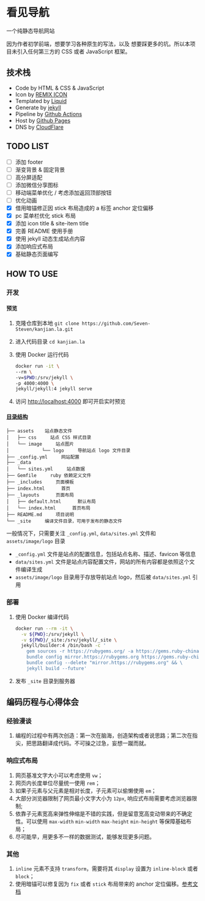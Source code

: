 # 看见导航

一个纯静态导航网站

因为作者初学前端，想要学习各种原生的写法，以及 想要踩更多的坑。所以本项目未引入任何第三方的 CSS 或者 JavaScript 框架。

## 技术栈

- Code by HTML & CSS & JavaScript
- Icon by [REMIX ICON](https://remixicon.com/)
- Templated by [Liquid](https://shopify.github.io/liquid/)
- Generate by [jekyll](https://jekyllrb.com/)
- Pipeline by [Github Actions](https://docs.github.com/actions)
- Host by [Github Pages](https://docs.github.com/en/pages/quickstart)
- DNS by [CloudFlare](https://cloudflare.com/)

## TODO LIST

- [ ] 添加 footer
- [ ] 渐变背景 & 固定背景
- [ ] 高分屏适配
- [ ] 添加微信分享图标
- [ ] 移动端菜单优化 / 考虑添加返回顶部按钮
- [ ] 优化动画
- [x] 借用暗锚修正因 stick 布局造成的 a 标签 anchor 定位偏移
- [x] pc 菜单栏优化 stick 布局
- [x] 添加 icon title & site-item title
- [x] 完善 README 使用手册
- [x] 使用 jekyll 动态生成站点内容
- [x] 添加响应式布局
- [x] 基础静态页面编写

## HOW TO USE

### 开发

#### 预览

1. 克隆仓库到本地 `git clone https://github.com/Seven-Steven/kanjian.la.git`
1. 进入代码目录 `cd kanjian.la`
1. 使用 Docker 运行代码

    ```bash
    docker run -it \
    --rm \
    -v=$PWD:/srv/jekyll \
    -p 4000:4000 \
    jekyll/jekyll:4 jekyll serve
    ```

1. 访问 [http://localhost:4000](http://localhost:4000) 即可开启实时预览

#### [目录结构](https://jekyllrb.com/docs/structure/)

  ```text
  ├── assets    站点静态文件
  │   ├── css     站点 CSS 样式目录
  │   └── image     站点图片
  │            └── logo     导航站点 logo 文件目录
  ├── _config.yml     网站配置
  ├── _data
  │   └── sites.yml     站点数据
  ├── Gemfile     ruby 依赖定义文件
  ├── _includes     页面模板
  ├── index.html      首页
  ├── _layouts      页面布局
  │   ├── default.html      默认布局
  │   └── index.html      首页布局
  ├── README.md     项目说明
  └── _site     编译文件目录，可用于发布的静态文件
  ```

一般情况下，只需要关注 `_config.yml`, `data/sites.yml` 文件和 `assets/image/logo` 目录

- `_config.yml` 文件是站点的配置信息，包括站点名称、描述、favicon 等信息
- `data/sites.yml` 文件是站点内容配置文件，网站的所有内容都是依照这个文件编译生成
- `assets/image/logo` 目录用于存放导航站点 logo，然后被 `data/sites.yml` 引用

### 部署

1. 使用 Docker 编译代码

    ```bash
    docker run --rm -it \
      -v ${PWD}:/srv/jekyll \
      -v ${PWD}/_site:/srv/jekyll/_site \
      jekyll/builder:4 /bin/bash -c '
        gem sources -r https://rubygems.org/ -a https://gems.ruby-china.com/ && \
        bundle config mirror.https://rubygems.org https://gems.ruby-china.com && \
        bundle config --delete "mirror.https://rubygems.org" && \
        jekyll build --future'
    ```

1. 发布 `_site` 目录到服务器

## 编码历程与心得体会

### 经验漫谈

1. 编程的过程中有两次创造：第一次在脑海，创造架构或者说思路；第二次在指尖，把思路翻译成代码。不可操之过急，妄想一蹴而就。

### 响应式布局

1. 网页基准文字大小可以考虑使用 `vw`；
1. 网页内长度单位尽量统一使用 `rem`；
1. 如果子元素与父元素是相对长度，子元素可以偷懒使用 `em`；
1. 大部分浏览器限制了网页最小文字大小为 `12px`, 响应式布局需要考虑浏览器限制;
1. 依靠子元素宽高来弹性伸缩是不错的实践，但是留意宽高变动带来的不确定性。可以使用 `max-width` `min-width` `max-height` `min-height` 等保障基础布局；
1. 尽可能早，用更多不一样的数据测试，能够发现更多问题。

### 其他

1. `inline` 元素不支持 `transform`，需要将其 `display` 设置为 `inline-block` 或者 `block`；
1. 使用暗锚可以修复因为 `fix` 或者 `stick` 布局带来的 anchor 定位偏移。[参考文档](https://segmentfault.com/q/1010000000124208)
